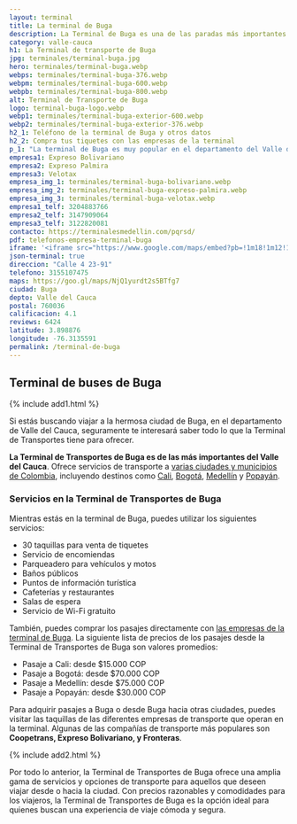 ```yaml
---
layout: terminal
title: La terminal de Buga
description: La Terminal de Buga es una de las paradas más importantes de Colombia. Ofrece más de 50 rutas diferentes a Cali, Tuluá, Bogotá, entre otros.
category: valle-cauca
h1: La Terminal de transporte de Buga
jpg: terminales/terminal-buga.jpg
hero: terminales/terminal-buga.webp
webps: terminales/terminal-buga-376.webp
webpm: terminales/terminal-buga-600.webp
webpb: terminales/terminal-buga-800.webp
alt: Terminal de Transporte de Buga
logo: terminal-buga-logo.webp
webp1: terminales/terminal-buga-exterior-600.webp
webp2: terminales/terminal-buga-exterior-376.webp
h2_1: Teléfono de la terminal de Buga y otros datos
h2_2: Compra tus tiquetes con las empresas de la terminal
p_1: "La terminal de Buga es muy popular en el departamento del Valle del Cauca. Sus destinos turísticos son variados y los más comunes se encuentran muy cerca."
empresa1: Expreso Bolivariano
empresa2: Expreso Palmira
empresa3: Velotax
empresa_img_1: terminales/terminal-buga-bolivariano.webp
empresa_img_2: terminales/terminal-buga-expreso-palmira.webp
empresa_img_3: terminales/terminal-buga-velotax.webp
empresa1_telf: 3204883766
empresa2_telf: 3147909064
empresa3_telf: 3122820081
contacto: https://terminalesmedellin.com/pqrsd/
pdf: telefonos-empresa-terminal-buga
iframe: '<iframe src="https://www.google.com/maps/embed?pb=!1m18!1m12!1m3!1d3980.584336192619!2d-76.31355378476839!3d3.8988760491722156!2m3!1f0!2f0!3f0!3m2!1i1024!2i768!4f13.1!3m3!1m2!1s0x8e39e65c1a6ff2fd%3A0xe8c4128d6d79b350!2sTerminal%20de%20Transportes%20de%20Buga!5e0!3m2!1ses!2sco!4v1676679332358!5m2!1ses!2sco" width="100%" height="450" style="border:0;" allowfullscreen="" loading="lazy" referrerpolicy="no-referrer-when-downgrade"></iframe>'
json-terminal: true
direccion: "Calle 4 23-91"
telefono: 3155107475
maps: https://goo.gl/maps/NjQ1yurdt2s5BTfg7
ciudad: Buga
depto: Valle del Cauca
postal: 760036
calificacion: 4.1
reviews: 6424
latitude: 3.898876
longitude: -76.3135591
permalink: /terminal-de-buga
---
```

## Terminal de buses de Buga

{% include add1.html %}

Si estás buscando viajar a la hermosa ciudad de Buga, en el departamento de Valle del Cauca, seguramente te interesará saber todo lo que la Terminal de Transportes tiene para ofrecer.

**La Terminal de Transportes de Buga es de las más importantes del Valle del Cauca**. Ofrece servicios de transporte a [varias ciudades y municipios de Colombia](/), incluyendo destinos como [Cali]({{site.baseurl}}/terminal-de-cali), [Bogotá]({{site.baseurl}}/terminal-de-bogota), [Medellín]({{site.baseurl}}/terminal-de-medellin) y [Popayán]({{site.baseurl}}/terminal-de-popayan).

### Servicios en la Terminal de Transportes de Buga

Mientras estás en la terminal de Buga, puedes utilizar los siguientes servicios:

* 30 taquillas para venta de tiquetes
* Servicio de encomiendas
* Parqueadero para vehículos y motos
* Baños públicos
* Puntos de información turística
* Cafeterías y restaurantes
* Salas de espera
* Servicio de Wi-Fi gratuito

También, puedes comprar los pasajes directamente con [las empresas de la terminal de Buga]({{'terminal-de-buga/telefonos-empresa-terminal-buga'|relative_url}} "Empresas de la terminal de Buga"). La siguiente lista de precios de los pasajes desde la Terminal de Transportes de Buga son valores promedios:

* Pasaje a Cali: desde $15.000 COP
* Pasaje a Bogotá: desde $70.000 COP
* Pasaje a Medellín: desde $75.000 COP
* Pasaje a Popayán: desde $30.000 COP

Para adquirir pasajes a Buga o desde Buga hacia otras ciudades, puedes visitar las taquillas de las diferentes empresas de transporte que operan en la terminal. Algunas de las compañías de transporte más populares son **Coopetrans, Expreso Bolivariano, y Fronteras**.

{% include add2.html %}

Por todo lo anterior, la Terminal de Transportes de Buga ofrece una amplia gama de servicios y opciones de transporte para aquellos que deseen viajar desde o hacia la ciudad. Con precios razonables y comodidades para los viajeros, la Terminal de Transportes de Buga es la opción ideal para quienes buscan una experiencia de viaje cómoda y segura.
